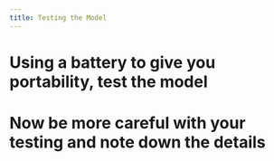 ```yaml
---
title: Testing the Model
---
```


# Using a battery to give you portability, test the model

# Now be more careful with your testing and note down the details

